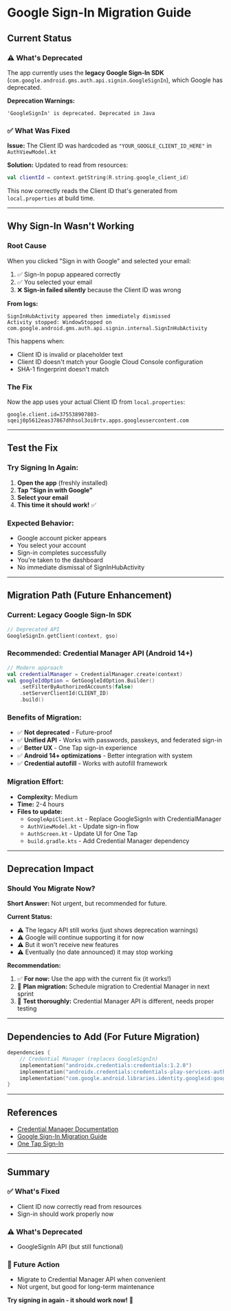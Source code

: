 # Google Sign-In Migration Guide

## Current Status

### ⚠️ What's Deprecated
The app currently uses the **legacy Google Sign-In SDK** (`com.google.android.gms.auth.api.signin.GoogleSignIn`), which Google has deprecated.

**Deprecation Warnings:**
```
'GoogleSignIn' is deprecated. Deprecated in Java
```

### ✅ What Was Fixed
**Issue:** The Client ID was hardcoded as `"YOUR_GOOGLE_CLIENT_ID_HERE"` in `AuthViewModel.kt`

**Solution:** Updated to read from resources:
```kotlin
val clientId = context.getString(R.string.google_client_id)
```

This now correctly reads the Client ID that's generated from `local.properties` at build time.

---

## Why Sign-In Wasn't Working

### Root Cause
When you clicked "Sign in with Google" and selected your email:

1. ✅ Sign-In popup appeared correctly
2. ✅ You selected your email
3. ❌ **Sign-in failed silently** because the Client ID was wrong

**From logs:**
```
SignInHubActivity appeared then immediately dismissed
Activity stopped: WindowStopped on com.google.android.gms.auth.api.signin.internal.SignInHubActivity
```

This happens when:
- Client ID is invalid or placeholder text
- Client ID doesn't match your Google Cloud Console configuration
- SHA-1 fingerprint doesn't match

### The Fix
Now the app uses your actual Client ID from `local.properties`:
```
google.client.id=375538907803-sqeij0p5612eas37867dhhsol3oi0rtv.apps.googleusercontent.com
```

---

## Test the Fix

### Try Signing In Again:

1. **Open the app** (freshly installed)
2. **Tap "Sign in with Google"**
3. **Select your email**
4. **This time it should work!** ✅

### Expected Behavior:
- Google account picker appears
- You select your account
- Sign-in completes successfully
- You're taken to the dashboard
- No immediate dismissal of SignInHubActivity

---

## Migration Path (Future Enhancement)

### Current: Legacy Google Sign-In SDK
```kotlin
// Deprecated API
GoogleSignIn.getClient(context, gso)
```

### Recommended: Credential Manager API (Android 14+)
```kotlin
// Modern approach
val credentialManager = CredentialManager.create(context)
val googleIdOption = GetGoogleIdOption.Builder()
    .setFilterByAuthorizedAccounts(false)
    .setServerClientId(CLIENT_ID)
    .build()
```

### Benefits of Migration:
- ✅ **Not deprecated** - Future-proof
- ✅ **Unified API** - Works with passwords, passkeys, and federated sign-in
- ✅ **Better UX** - One Tap sign-in experience
- ✅ **Android 14+ optimizations** - Better integration with system
- ✅ **Credential autofill** - Works with autofill framework

### Migration Effort:
- **Complexity:** Medium
- **Time:** 2-4 hours
- **Files to update:**
  - `GoogleApiClient.kt` - Replace GoogleSignIn with CredentialManager
  - `AuthViewModel.kt` - Update sign-in flow
  - `AuthScreen.kt` - Update UI for One Tap
  - `build.gradle.kts` - Add Credential Manager dependency

---

## Deprecation Impact

### Should You Migrate Now?
**Short Answer:** Not urgent, but recommended for future.

**Current Status:**
- ⚠️ The legacy API still works (just shows deprecation warnings)
- ⚠️ Google will continue supporting it for now
- ⚠️ But it won't receive new features
- ⚠️ Eventually (no date announced) it may stop working

**Recommendation:**
1. ✅ **For now:** Use the app with the current fix (it works!)
2. 📅 **Plan migration:** Schedule migration to Credential Manager in next sprint
3. 🔄 **Test thoroughly:** Credential Manager API is different, needs proper testing

---

## Dependencies to Add (For Future Migration)

```kotlin
dependencies {
    // Credential Manager (replaces GoogleSignIn)
    implementation("androidx.credentials:credentials:1.2.0")
    implementation("androidx.credentials:credentials-play-services-auth:1.2.0")
    implementation("com.google.android.libraries.identity.googleid:googleid:1.1.0")
}
```

---

## References

- [Credential Manager Documentation](https://developer.android.com/training/sign-in/credential-manager)
- [Google Sign-In Migration Guide](https://developer.android.com/training/sign-in/credential-manager-siwg)
- [One Tap Sign-In](https://developers.google.com/identity/one-tap/android)

---

## Summary

### ✅ What's Fixed
- Client ID now correctly read from resources
- Sign-in should work properly now

### ⚠️ What's Deprecated
- GoogleSignIn API (but still functional)

### 🔄 Future Action
- Migrate to Credential Manager API when convenient
- Not urgent, but good for long-term maintenance

**Try signing in again - it should work now!** 🎉
